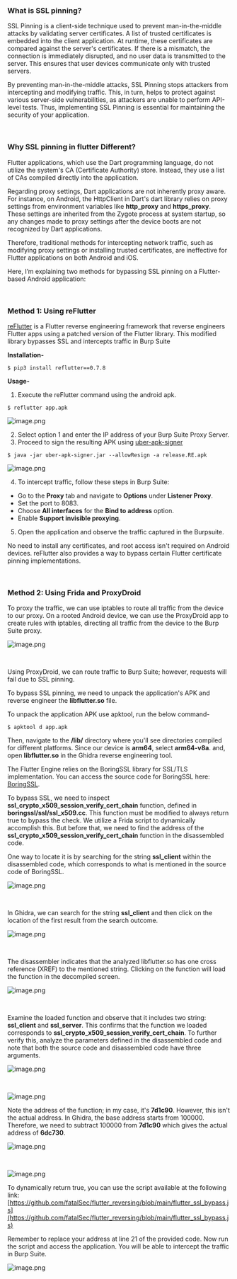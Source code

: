 ### What is SSL pinning?    

SSL Pinning is a client-side technique used to prevent man-in-the-middle attacks by validating server certificates. A list of trusted certificates is embedded into the client application. At runtime, these certificates are compared against the server's certificates. If there is a mismatch, the connection is immediately disrupted, and no user data is transmitted to the server. This ensures that user devices communicate only with trusted servers.

By preventing man-in-the-middle attacks, SSL Pinning stops attackers from intercepting and modifying traffic. This, in turn, helps to protect against various server-side vulnerabilities, as attackers are unable to perform API-level tests. Thus, implementing SSL Pinning is essential for maintaining the security of your application.

&nbsp;

### Why SSL pinning in flutter Different?

Flutter applications, which use the Dart programming language, do not utilize the system's CA (Certificate Authority) store. Instead, they use a list of CAs compiled directly into the application.

Regarding proxy settings, Dart applications are not inherently proxy aware. For instance, on Android, the HttpClient in Dart's dart library relies on proxy settings from environment variables like **http_proxy** and **https_proxy**. These settings are inherited from the Zygote process at system
startup, so any changes made to proxy settings after the device boots are not recognized by Dart applications.

Therefore, traditional methods for intercepting network traffic, such as modifying proxy settings or installing trusted certificates, are ineffective for Flutter applications on both Android and iOS.


Here, I’m explaining two methods for bypassing SSL pinning on a Flutter-based Android application:

&nbsp;

### Method 1: Using reFlutter

[reFlutter](https://github.com/Impact-I/reFlutter) is a Flutter reverse engineering framework that reverse engineers Flutter apps using a patched version of the Flutter library. This modified library bypasses SSL and intercepts traffic in Burp Suite

**Installation-**

`$ pip3 install reflutter==0.7.8`

**Usage-**

1. Execute the reFlutter command using the android apk.

 `$ reflutter app.apk`

 ![image.png](/assets/img/Blog_images/flutter-ssl-pinning-bypass/image.png)


2. Select option 1 and enter the IP address of your Burp Suite Proxy Server.
3. Proceed to sign the resulting APK using [uber-apk-signer](https://github.com/patrickfav/uber-apk-signer)

 `$ java -jar uber-apk-signer.jar --allowResign -a release.RE.apk`

 ![image.png](/assets/img/Blog_images/flutter-ssl-pinning-bypass/image%201.png)


4. To intercept traffic, follow these steps in Burp Suite:
 - Go to the **Proxy** tab and navigate to **Options** under **Listener Proxy**.
 - Set the port to 8083.
 - Choose **All interfaces** for the **Bind to address** option.
 - Enable **Support invisible proxying**.
5. Open the application and observe the traffic captured in the Burpsuite.

No need to install any certificates, and root access isn't required on Android devices. reFlutter also provides a way to bypass certain Flutter certificate pinning implementations.

&nbsp;

### Method 2: Using Frida and ProxyDroid

To proxy the traffic, we can use iptables to route all traffic from the device to our proxy. On a rooted Android device, we can use the ProxyDroid app to create rules with iptables, directing all traffic from the device to the Burp Suite proxy.

![image.png](/assets/img/Blog_images/flutter-ssl-pinning-bypass/image%202.png)

&nbsp;

Using ProxyDroid, we can route traffic to Burp Suite; however, requests will fail due to SSL pinning. 

To bypass SSL pinning, we need to unpack the application's APK and reverse engineer the **libflutter.so** file.

To unpack the application APK use apktool, run the below command-

`$ apktool d app.apk`

Then, navigate to the **/lib/** directory where you'll see directories compiled for different platforms. Since our device is **arm64**, select **arm64-v8a**. and, open **libflutter.so** in the Ghidra reverse engineering tool.

The Flutter Engine relies on the BoringSSL library for SSL/TLS implementation. You can access the source code for BoringSSL here: [BoringSSL](https://github.com/google/boringssl).

To bypass SSL, we need to inspect **ssl_crypto_x509_session_verify_cert_chain** function, defined in **boringssl/ssl/ssl_x509.cc**. This function must be modified to always return true to bypass the check. We utilize a Frida script to dynamically accomplish this. But before that, we need to find the address of the **ssl_crypto_x509_session_verify_cert_chain** function in the disassembled code.

One way to locate it is by searching for the string **ssl_client** within the disassembled code, which corresponds to what is mentioned in the source code of BoringSSL.

![image.png](/assets/img/Blog_images/flutter-ssl-pinning-bypass/image%203.png)

&nbsp;

In Ghidra, we can search for the string **ssl_client** and then click on the location of the first result from the search outcome.

![image.png](/assets/img/Blog_images/flutter-ssl-pinning-bypass/image%204.png)

&nbsp;

The disassembler indicates that the analyzed libflutter.so has one cross reference (XREF) to the mentioned string. Clicking on the function will load the function in the decompiled screen.

![image.png](/assets/img/Blog_images/flutter-ssl-pinning-bypass/image%205.png)

&nbsp;

Examine the loaded function and observe that it includes two string: **ssl_client** and **ssl_server**. This confirms that the function we loaded corresponds to **ssl_crypto_x509_session_verify_cert_chain**. To further verify this, analyze the parameters defined in the disassembled code and note that both the source code and disassembled code have three arguments.

![image.png](/assets/img/Blog_images/flutter-ssl-pinning-bypass/image%206.png)

&nbsp;

![image.png](/assets/img/Blog_images/flutter-ssl-pinning-bypass/image%207.png)


Note the address of the function; in my case, it's **7d1c90**. However, this isn't the actual address. In Ghidra, the base address starts from 100000. Therefore, we need to subtract 100000 from **7d1c90** which gives the actual address of **6dc730**.

![image.png](/assets/img/Blog_images/flutter-ssl-pinning-bypass/image%208.png)

&nbsp;

![image.png](/assets/img/Blog_images/flutter-ssl-pinning-bypass/image%209.png)


To dynamically return true, you can use the script available at the following link:
[https://github.com/fatalSec/flutter_reversing/blob/main/flutter_ssl_bypass.js](https://github.com/fatalSec/flutter_reversing/blob/main/flutter_ssl_bypass.js)

Remember to replace your address at line 21 of the provided code. Now run the script and access the application. You will be able to intercept the traffic in Burp Suite.

![image.png](/assets/img/Blog_images/flutter-ssl-pinning-bypass/image%2010.png)





